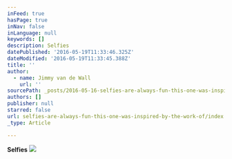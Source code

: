 ```yaml
---
inFeed: true
hasPage: true
inNav: false
inLanguage: null
keywords: []
description: Selfies
datePublished: '2016-05-19T11:33:46.325Z'
dateModified: '2016-05-19T11:33:45.388Z'
title: ''
author:
  - name: Jimmy van de Wall
    url: ''
sourcePath: _posts/2016-05-16-selfies-are-always-fun-this-one-was-inspired-by-the-work-of.md
authors: []
publisher: null
starred: false
url: selfies-are-always-fun-this-one-was-inspired-by-the-work-of/index.html
_type: Article

---
```

**Selfies**
![](https://the-grid-user-content.s3-us-west-2.amazonaws.com/26a9d0bc-965c-4c37-9dd4-c0b6effe77e4.jpg)